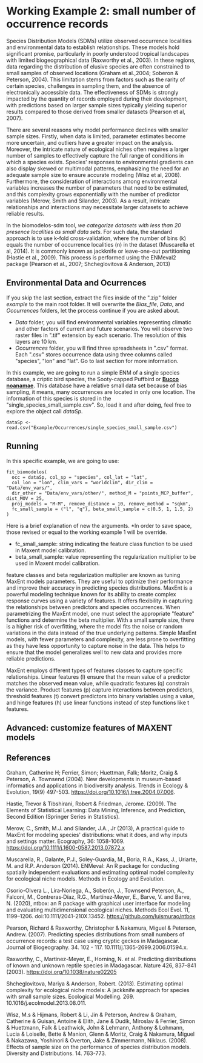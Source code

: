 # Working Example 2: small number of occurrence records

Species Distribution Models (SDMs) utilize observed occurrence localities and environmental data to establish relationships. These models hold significant promise, particularly in poorly understood tropical landscapes with limited biogeographical data (Raxworthy et al., 2003). In these regions, data regarding the distribution of elusive species are often constrained to small samples of observed locations (Graham et al.,2004; Soberon & Peterson, 2004). This limitation stems from factors such as the rarity of certain species, challenges in sampling them, and the absence of electronically accessible data. The effectiveness of SDMs is strongly impacted by the quantity of records employed during their development, with predictions based on larger sample sizes typically yielding superior results compared to those derived from smaller datasets (Pearson et al, 2007).

There are several reasons why model performance declines with smaller sample sizes. Firstly, when data is limited, parameter estimates become more uncertain, and outliers have a greater impact on the analysis. Moreover, the intricate nature of ecological niches often requires a larger number of samples to effectively capture the full range of conditions in which a species exists. Species' responses to environmental gradients can also display skewed or multimodal patterns, emphasizing the need for an adequate sample size to ensure accurate modeling (Wisz et al, 2008). Furthermore, the consideration of interactions among environmental variables increases the number of parameters that need to be estimated, and this complexity grows exponentially with the number of predictor variables (Merow, Smith and Silander, 2003). As a result, intricate relationships and interactions may necessitate larger datasets to achieve reliable results.

In the biomodelos-sdm tool, *we categorize datasets with less than 20 presence localities as small data sets*. For such data, the standard approach is to use k-fold cross-validation, where the number of bins (k) equals the number of occurrence localities (n) in the dataset (Muscarella et al, 2014). It is commonly known as jackknife or leave-one-out partitioning (Hastie et al., 2009). This process is performed using the ENMeval2 package (Pearson et al., 2007; Shcheglovitova & Anderson, 2013) 

## Environmental Data and Ocurrences

If you skip the last section, extract the files inside of the ".zip" folder *example* to the main root folder. It will overwrite the *Bias_file*, *Data*, and *Occurrences* folders, let the process continue if you are asked about. 
+ *Data* folder, you will find environmental variables representing climatic and other factors of current and future scenarios. You will observe two raster files in ".tif" extension by each scenario. The resolution of this layers are 10 km.
+ *Occurrences* folder, you will find three spreadsheets in ".csv" format. Each ".csv" stores occurrence data using three columns called "species", "lon" and "lat". Go to last section for more information. 

In this example, we are going to run a simple ENM of a single species database, a criptic bird species, the Sooty-capped Puffbird or **[Bucco noanamae](https://ebird.org/species/socpuf1)**. This database have a relative small data set because of bias sampling, it means, many occurrences are located in only one location. The information of this species is stored in the "single_species_small_sample.csv". So, load it and after doing, feel free to explore the object call *dataSp*.

```
dataSp <- read.csv("Example/Occurrences/single_species_small_sample.csv")
```

## Running

In this specific example, we are going to use:

```
fit_biomodelos(
  occ = dataSp, col_sp = "species", col_lat = "lat",
  col_lon = "lon", clim_vars = "worldclim", dir_clim = "Data/env_vars/",
  dir_other = "Data/env_vars/other/", method_M = "points_MCP_buffer", dist_MOV = 25,
  proj_models = "M-M", remove_distance = 10, remove_method = "sqkm",
  fc_small_sample = ("l", "q"), beta_small_sample = c(0.5, 1, 1.5, 2)
)

```

Here is a brief explanation of new the arguments. *In order to save space, those revised or equal to the working example 1 will be override.

+ fc_small_sample: string indicating the feature class function to be used in Maxent model calibration.
+ beta_small_sample: value representing the regularization multiplier to be used in Maxent model calibration.

feature classes and beta regularization multiplier are known as tuning MaxEnt models parameters. They are useful to optimize their performance and improve their accuracy in predicting species distributions. MaxEnt is a powerful modeling technique known for its ability to create complex response curves using a variety of features. It offers flexibility in capturing the relationships between predictors and species occurrences. When parametrizing the MaxEnt model, one must select the appropriate "feature" functions and determine the beta multiplier. With a small sample size, there is a higher risk of overfitting, where the model fits the noise or random variations in the data instead of the true underlying patterns. Simple MaxEnt models, with fewer parameters and complexity, are less prone to overfitting as they have less opportunity to capture noise in the data. This helps to ensure that the model generalizes well to new data and provides more reliable predictions. 

MaxEnt employs different types of features classes to capture specific relationships. Linear features (l) ensure that the mean value of a predictor matches the observed mean value, while quadratic features (q) constrain the variance. Product features (p) capture interactions between predictors, threshold features (t) convert predictors into binary variables using a value, and hinge features (h) use linear functions instead of step functions like t features. 

## Advanced: customize features of MAXENT models


## References

Graham, Catherine H; Ferrier, Simon; Huettman, Falk; Moritz, Craig & Peterson, A. Townsend (2004). New developments in museum-based informatics and applications in biodiversity analysis. Trends in Ecology & Evolution, 19(9) 497-503. https://doi.org/10.1016/j.tree.2004.07.006.

Hastie, Trevor & Tibshirani, Robert & Friedman, Jerome. (2009). The Elements of Statistical Learning: Data Mining, Inference, and Prediction, Second Edition (Springer Series in Statistics). 

Merow, C., Smith, M.J. and Silander, J.A., Jr (2013), A practical guide to MaxEnt for modeling species' distributions: what it does, and why inputs and settings matter. Ecography, 36: 1058-1069. https://doi.org/10.1111/j.1600-0587.2013.07872.x

Muscarella, R., Galante, P.J., Soley-Guardia, M., Boria, R.A., Kass, J., Uriarte, M. and R.P. Anderson (2014). ENMeval: An R package for conducting spatially independent evaluations and estimating optimal model complexity for ecological niche models. Methods in Ecology and Evolution.

Osorio-Olvera L., Lira‐Noriega, A., Soberón, J., Townsend Peterson, A., Falconi, M., Contreras‐Díaz, R.G., Martínez‐Meyer, E., Barve, V. and Barve, N. (2020), ntbox: an R package with graphical user interface for modeling and evaluating multidimensional ecological niches. Methods Ecol Evol. 11, 1199–1206. doi:10.1111/2041-210X.13452. https://github.com/luismurao/ntbox

Pearson, Richard & Raxworthy, Christopher & Nakamura, Miguel & Peterson, Andrew. (2007). Predicting species distributions from small numbers of occurrence records: a test case using cryptic geckos in Madagascar. Journal of Biogeography. 34. 102 - 117. 10.1111/j.1365-2699.2006.01594.x. 

Raxworthy, C., Martinez-Meyer, E., Horning, N. et al. Predicting distributions of known and unknown reptile species in Madagascar. Nature 426, 837–841 (2003). https://doi.org/10.1038/nature02205

Shcheglovitova, Mariya & Anderson, Robert. (2013). Estimating optimal complexity for ecological niche models: A jackknife approach for species with small sample sizes. Ecological Modelling. 269. 10.1016/j.ecolmodel.2013.08.011. 

Wisz, M.s & Hijmans, Robert & Li, Jin & Peterson, Andrew & Graham, Catherine & Guisan, Antoine & Elith, Jane & Dudík, Miroslav & Ferrier, Simon & Huettmann, Falk & Leathwick, John & Lehmann, Anthony & Lohmann, Lucia & Loiselle, Bette & Manion, Glenn & Moritz, Craig & Nakamura, Miguel & Nakazawa, Yoshinori & Overton, Jake & Zimmermann, Niklaus. (2008). Effects of sample size on the performance of species distribution models. Diversity and Distributions. 14. 763-773. 


